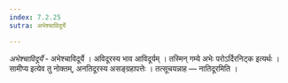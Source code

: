 ```yaml
---
index: 7.2.25
sutra: अभेश्चाविदूर्ये

---
```

_अभेश्चाविदूर्ये_ - अभेश्चाविदूर्ये । अविदूरस्य भाव आविदूर्यम् । तस्मिन् गम्ये अभेः परोऽर्दिरनिट्क इत्यर्थः । सामीप्य इत्येव तु नोक्तम्, अनतिदूरस्य असङ्ग्रहापत्तेः । तत्सूचयन्नाह —  नातिदूरमिति । 